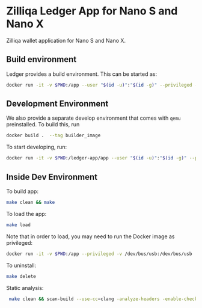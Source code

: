 # Zilliqa Ledger App for Nano S and Nano X

Zilliqa wallet application for Nano S and Nano X.

## Build environment

Ledger provides a build environment. This can be started as:

```sh
docker run -it -v $PWD:/app --user "$(id -u)":"$(id -g)" --privileged -v /dev/bus/usb:/dev/bus/usb  ghcr.io/ledgerhq/ledger-app-builder/ledger-app-builder-lite:latest
```

## Development Environment

We also provide a separate develop environment that comes with `qemu`
preinstalled. To build this, run

```sh
docker build .  --tag builder_image
```

To start developing, run:

```sh
docker run -it -v $PWD:/ledger-app/app --user "$(id -u)":"$(id -g)" --privileged -e "DISPLAY=$DISPLAY" -v "$HOME/.Xauthority:/root/.Xauthority:ro" -v /dev/bus/usb:/dev/bus/usb builder_image:latest bash
```

## Inside Dev Environment

To build app:

```sh
make clean && make
```

To load the app:

```sh
make load
```

Note that in order to load, you may need to run the Docker image as privileged:

```sh
docker run -it -v $PWD:/app --privileged -v /dev/bus/usb:/dev/bus/usb  ghcr.io/ledgerhq/ledger-app-builder/ledger-app-builder-lite:latest
```

To uninstall:

```sh
make delete
```

Static analysis:

```sh
 make clean && scan-build --use-cc=clang -analyze-headers -enable-checker security -enable-checker unix -enable-checker valist -o scan-build --status-bugs make default
```
